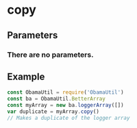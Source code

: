 # copy
## Parameters
### There are no parameters.
## Example
```javascript
const ObamaUtil = require('ObamaUtil')
const ba = ObamaUtil.BetterArray
const myArray = new ba.loggerArray([])
var duplicate = myArray.copy()
// Makes a duplicate of the logger array
```